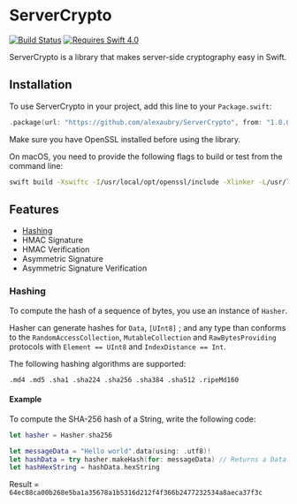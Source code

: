 # ServerCrypto

[![Build Status](https://travis-ci.org/alexaubry/ServerCrypto.svg?branch=master)](https://travis-ci.org/alexaubry/ServerCrypto)
[![Requires Swift 4.0](https://img.shields.io/badge/Swift-4.0-ee4f37.svg)]()

ServerCrypto is a library that makes server-side cryptography easy in Swift.

## Installation

To use ServerCrypto in your project, add this line to your `Package.swift`:

~~~swift
.package(url: "https://github.com/alexaubry/ServerCrypto", from: "1.0.0")
~~~

Make sure you have OpenSSL installed before using the library.

On macOS, you need to provide the following flags to build or test from the command line:

~~~bash
swift build -Xswiftc -I/usr/local/opt/openssl/include -Xlinker -L/usr/local/opt/openssl/lib
~~~

## Features

- [Hashing](#hashing)
- HMAC Signature
- HMAC Verification
- Asymmetric Signature
- Asymmetric Signature Verification

### Hashing

To compute the hash of a sequence of bytes, you use an instance of `Hasher`.

Hasher can generate hashes for `Data`, `[UInt8]` ; and any type than conforms to the `RandomAccessCollection`, `MutableCollection` and `RawBytesProviding` protocols with `Element == UInt8` and `IndexDistance == Int`.

The following hashing algorithms are supported:

~~~
.md4 .md5 .sha1 .sha224 .sha256 .sha384 .sha512 .ripeMd160
~~~

#### Example

To compute the SHA-256 hash of a String, write the following code:

~~~swift
let hasher = Hasher.sha256

let messageData = "Hello world".data(using: .utf8)!
let hashData = try hasher.makeHash(for: messageData) // Returns a Data object
let hashHexString = hashData.hexString
~~~

Result = `64ec88ca00b268e5ba1a35678a1b5316d212f4f366b2477232534a8aeca37f3c`
